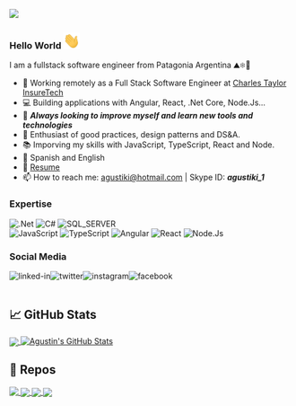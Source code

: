 ![](https://visitor-badge.glitch.me/badge?page_id=avazquezcendron.avazquezcendron)
### Hello World <img src="https://raw.githubusercontent.com/avazquezcendron/avazquezcendron/master/assets/wave.gif" width="30px">
I am a fullstack software engineer from Patagonia Argentina ⛰❄🌊

- 🔭 Working remotely as a Full Stack Software Engineer at [Charles Taylor InsureTech](https://www.charlestaylor.com/en/insuretech/)
- 💻 Building applications with Angular, React, .Net Core, Node.Js...
- 🌱 ***Always looking to improve myself and learn new tools and technologies***
- 💪 Enthusiast of good practices, design patterns and DS&A.
- 📚 Imporving my skills with JavaScript, TypeScript, React and Node. 
- 📜 Spanish and English
-  📎  [Resume](https://resume.aonikenk.dev/)
- 📫 How to reach me: <agustiki@hotmail.com> | Skype ID: ***agustiki_1***

### Expertise

![.Net](https://img.shields.io/badge/-.net-blueviolet?style=for-the-badge&logo=.net&logoColor=white)
![C#](https://img.shields.io/badge/-C%23-blueviolet?style=for-the-badge&logo=csharp&logoColor=white)
![SQL_SERVER](https://img.shields.io/badge/-SQL%20Server-lightgrey?style=for-the-badge&logo=microsoftsqlserver&logoColor=white)
<br />
![JavaScript](https://img.shields.io/badge/-JavaScript-yellow?style=for-the-badge&logo=javascript&logoColor=white)
![TypeScript](https://img.shields.io/badge/-TypeScript-blue?style=for-the-badge&logo=typescript&logoColor=white)
![Angular](https://img.shields.io/badge/-angular-red?style=for-the-badge&logo=angular&logoColor=white)
![React](https://img.shields.io/badge/-react%20-%2320232a?style=for-the-badge&logo=react&logoColor=%2361DAFB)
![Node.Js](https://img.shields.io/badge/-node.js%20-%2343853D?style=for-the-badge&logo=node.js&logoColor=white)


### Social Media

[<img align="left" alt="linked-in" src="https://img.shields.io/badge/linkedin-%230077B5.svg?&style=flat&logo=linkedin&logoColor=white" />](https://www.linkedin.com/in/agustinvazquezcendron/)
[<img align="left" alt="twitter" src="https://img.shields.io/badge/twitter-%231DA1F2.svg?&style=flat&logo=twitter&logoColor=white" />](https://twitter.com/ElAngelGris_05)
[<img align="left" alt="instagram" src="https://img.shields.io/badge/instagram-orange.svg?&style=flat&logo=instagram&logoColor=white" />](https://www.instagram.com/agusvazquezcend_/)
[<img align="left" alt="facebook" src="https://img.shields.io/badge/facebook-%231877F2.svg?&style=flat&logo=facebook&logoColor=white" />](https://www.facebook.com/agustin.vazquezcendron/)


<br>
<br>

## &#x1f4c8; GitHub Stats

<a href="https://github.com/avazquezcendron/avazquezcendron">
  <img align="center" src="https://github-readme-stats.vercel.app/api/top-langs/?username=avazquezcendron&hide=java,html,tex&title_color=ffffff&text_color=c9cacc&icon_color=2bbc8a&bg_color=1d1f21&langs_count=4" />
</a>
<a href="https://github.com/avazquezcendron/avazquezcendron">
  <img align="top" src="https://github-readme-stats.vercel.app/api?username=avazquezcendron&show_icons=true&line_height=27&count_private=true&title_color=ffffff&text_color=c9cacc&icon_color=2bbc8a&bg_color=1d1f21" alt="Agustin's GitHub Stats" />
</a>

## 📃 Repos
<a href="https://github.com/avazquezcendron/osi-web-site">
  <img align="top" src="https://github-readme-stats.vercel.app/api/pin/?username=avazquezcendron&repo=osi-web-site&title_color=ffffff&text_color=c9cacc&icon_color=2bbc8a&bg_color=1d1f21" />
</a>

<a href="https://github.com/avazquezcendron/star-me-app">
  <img align="center" src="https://github-readme-stats.vercel.app/api/pin/?username=avazquezcendron&repo=star-me-app&title_color=ffffff&text_color=c9cacc&icon_color=2bbc8a&bg_color=1d1f21" />
</a>    

<a href="https://github.com/avazquezcendron/my-resume">
  <img align="center" src="https://github-readme-stats.vercel.app/api/pin/?username=avazquezcendron&repo=my-resume&title_color=ffffff&text_color=c9cacc&icon_color=2bbc8a&bg_color=1d1f21" />
</a>

<a href="https://github.com/avazquezcendron/memory-card-game">
  <img align="center" src="https://github-readme-stats.vercel.app/api/pin/?username=avazquezcendron&repo=memory-card-game&title_color=ffffff&text_color=c9cacc&icon_color=2bbc8a&bg_color=1d1f21" />
</a>
<br>
<br>


<!--
## Blog posts
BLOG-POST-LIST:START

BLOG-POST-LIST:END
 -->

	


<!--
**avazquezcendron/avazquezcendron** is a ✨ _special_ ✨ repository because its `README.md` (this file) appears on your GitHub profile.

Here are some ideas to get you started:

- 🔭 I’m currently working on ...
- 🌱 I’m currently learning ...
- 👯 I’m looking to collaborate on ...
- 🤔 I’m looking for help with ...
- 💬 Ask me about ...
- 📫 How to reach me: ...
- 😄 Pronouns: ...
- ⚡ Fun fact: ...
-->
